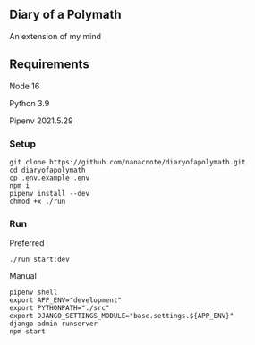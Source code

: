 ## Diary of a Polymath

An extension of my mind

## Requirements

Node 16

Python 3.9

Pipenv 2021.5.29

### Setup

```
git clone https://github.com/nanacnote/diaryofapolymath.git
cd diaryofapolymath
cp .env.example .env
npm i
pipenv install --dev
chmod +x ./run
```

### Run

Preferred

```
./run start:dev
```

Manual

```
pipenv shell
export APP_ENV="development"
export PYTHONPATH="./src"
export DJANGO_SETTINGS_MODULE="base.settings.${APP_ENV}"
django-admin runserver
npm start
```
